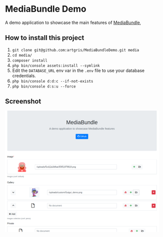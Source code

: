 MediaBundle Demo
================

A demo application to showcase the main features of [MediaBundle][1],

How to install this project
---------------------------
     
  1. `git clone git@github.com:artgris/MediaBundleDemo.git media`
  1. `cd media/`
  1. `composer install`
  1. `php bin/console assets:install --symlink`
  1. Edit the `DATABASE_URL` env var in the `.env` file to use your database credentials.
  1. `php bin/console d:d:c --if-not-exists` 
  1. `php bin/console d:s:u --force` 
    
Screenshot
----------

![Screenshot of the MediaBundle Demo app](doc/media.png)
 
[1]: https://github.com/artgris/MediaBundle